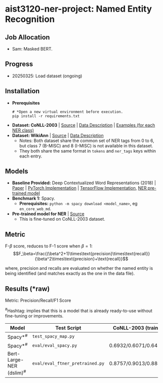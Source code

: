 # aist3120-ner-project: Named Entity Recognition

## Job Allocation

* Sam: Masked BERT.

## Progress

* 20250325: Load dataset (ongoing)

## Installation

* **Prerequisites**
    ```
    # *Open a new virtual environment before execution.
    pip install -r requirements.txt
    ```
* **Dataset: CoNLL-2003** | [Source](https://huggingface.co/datasets/eriktks) | [Data Description](https://huggingface.co/datasets/eriktks/conll2003#dataset-structure) | [Examples (for each NER class)](https://www.clips.uantwerpen.be/conll2003/ner/lists/)
* **Dataset: WikiAnn** | [Source](https://huggingface.co/datasets/unimelb-nlp/wikiann) | [Data Description](https://huggingface.co/datasets/unimelb-nlp/wikiann#dataset-structure)
  * Notes: Both dataset share the common set of NER tags from 0 to 6, but class 7 (B-MISC) and 8 (I-MISC) is not available in this dataset.
  * They both share the same format in `tokens` and `ner_tags` keys within each entry.

## Models
* **Baseline Provided:** Deep Contextualized Word Representations (2018) | [Paper](https://arxiv.org/pdf/1802.05365) | [PyTorch Implementation](https://github.com/yongyuwen/PyTorch-Elmo-BiLSTMCRF) | [TensorFlow Implementation](https://github.com/zhouyonglong/Deep-contextualized-word-representations-Tensorflow), [NER pre-trained model](https://github.com/allenai/allennlp-models)
* **Benchmark 1:** Spacy.
  * **Prerequisites:** `python -m spacy download <model_name>`, eg `en_core_web_md`.
* **Pre-trained model for NER** | [Source](https://huggingface.co/dslim/bert-large-NER)
  * This is fine-tuned on CoNLL-2003 dataset.

## Metric

F-$\beta$ score, reduces to F-1 score when $\beta=1$:
$$F_\beta=\frac{(\beta^2+1)\times\text{precision}\times\text{recall}}{\beta^2\times\text{precision}+\text{recall}}$$

where, precision and recalls are evaluated on whether the named entity is being identified (and matches exactly as the one in the data file).

## Results (*raw)

Metric: Precision/Recall/F1 Score

<sup>#</sup>Hashtag: implies that this is a model that is already ready-to-use without fine-tuning or improvements.

| Model | Test Script |  CoNLL-2003 (train) | CoNLL-2003 (test) | WikiAnn (train) | WikiAnn (test) |
| ---   | ---         | ---       | ---    | ---      | --- |
| Spacy*<sup>#</sup> | `test_spacy_map.py` | | 0.3849/0.5649/0.4578 |
| Spacy*<sup>#</sup> | `eval/eval_spacy.py` | 0.6932/0.6071/0.6473 | 0.6618/0.5758/0.6158 | 0.4046/0.3972/0.4009 | 0.4002/0.3905/0.3953 |
| Bert-Large-NER (dslim)<sup>#</sup> | `eval/eval_ftner_pretrained.py` | 0.8757/0.9013/0.8883 | 0.8302/0.8637/0.8466 | 0.4209/0.5083/0.4605
